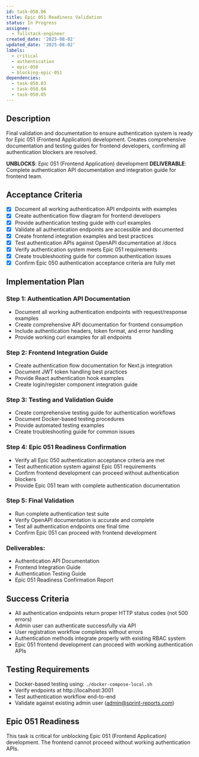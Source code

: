 ```yaml
---
id: task-050.06
title: Epic 051 Readiness Validation
status: In Progress
assignee:
  - fullstack-engineer
created_date: '2025-08-02'
updated_date: '2025-08-02'
labels:
  - critical
  - authentication
  - epic-050
  - blocking-epic-051
dependencies:
  - task-050.03
  - task-050.04
  - task-050.05
---
```


## Description

Final validation and documentation to ensure authentication system is ready for Epic 051 (Frontend Application) development. Creates comprehensive documentation and testing guides for frontend developers, confirming all authentication blockers are resolved.

**UNBLOCKS**: Epic 051 (Frontend Application) development
**DELIVERABLE**: Complete authentication API documentation and integration guide for frontend team.

## Acceptance Criteria

- [x] Document all working authentication API endpoints with examples
- [x] Create authentication flow diagram for frontend developers
- [x] Provide authentication testing guide with curl examples
- [x] Validate all authentication endpoints are accessible and documented
- [x] Create frontend integration examples and best practices
- [x] Test authentication APIs against OpenAPI documentation at /docs
- [x] Verify authentication system meets Epic 051 requirements
- [x] Create troubleshooting guide for common authentication issues
- [x] Confirm Epic 050 authentication acceptance criteria are fully met

## Implementation Plan

### Step 1: Authentication API Documentation
- Document all working authentication endpoints with request/response examples
- Create comprehensive API documentation for frontend consumption
- Include authentication headers, token format, and error handling
- Provide working curl examples for all endpoints

### Step 2: Frontend Integration Guide
- Create authentication flow documentation for Next.js integration
- Document JWT token handling best practices
- Provide React authentication hook examples
- Create login/register component integration guide

### Step 3: Testing and Validation Guide
- Create comprehensive testing guide for authentication workflows
- Document Docker-based testing procedures
- Provide automated testing examples
- Create troubleshooting guide for common issues

### Step 4: Epic 051 Readiness Confirmation
- Verify all Epic 050 authentication acceptance criteria are met
- Test authentication system against Epic 051 requirements
- Confirm frontend development can proceed without authentication blockers
- Provide Epic 051 team with complete authentication documentation

### Step 5: Final Validation
- Run complete authentication test suite
- Verify OpenAPI documentation is accurate and complete
- Test all authentication endpoints one final time
- Confirm Epic 051 can proceed with frontend development

### Deliverables:
- Authentication API Documentation
- Frontend Integration Guide  
- Authentication Testing Guide
- Epic 051 Readiness Confirmation Report

## Success Criteria

- All authentication endpoints return proper HTTP status codes (not 500 errors)
- Admin user can authenticate successfully via API
- User registration workflow completes without errors
- Authentication methods integrate properly with existing RBAC system
- Epic 051 frontend development can proceed with working authentication APIs

## Testing Requirements

- Docker-based testing using: `./docker-compose-local.sh`
- Verify endpoints at http://localhost:3001
- Test authentication workflow end-to-end
- Validate against existing admin user (admin@sprint-reports.com)

## Epic 051 Readiness

This task is critical for unblocking Epic 051 (Frontend Application) development. The frontend cannot proceed without working authentication APIs.
